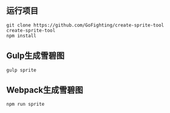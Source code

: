 运行项目
----------
    git clone https://github.com/GoFighting/create-sprite-tool
    create-sprite-tool
    npm install
Gulp生成雪碧图
----------
    gulp sprite
Webpack生成雪碧图
----------
    npm run sprite
